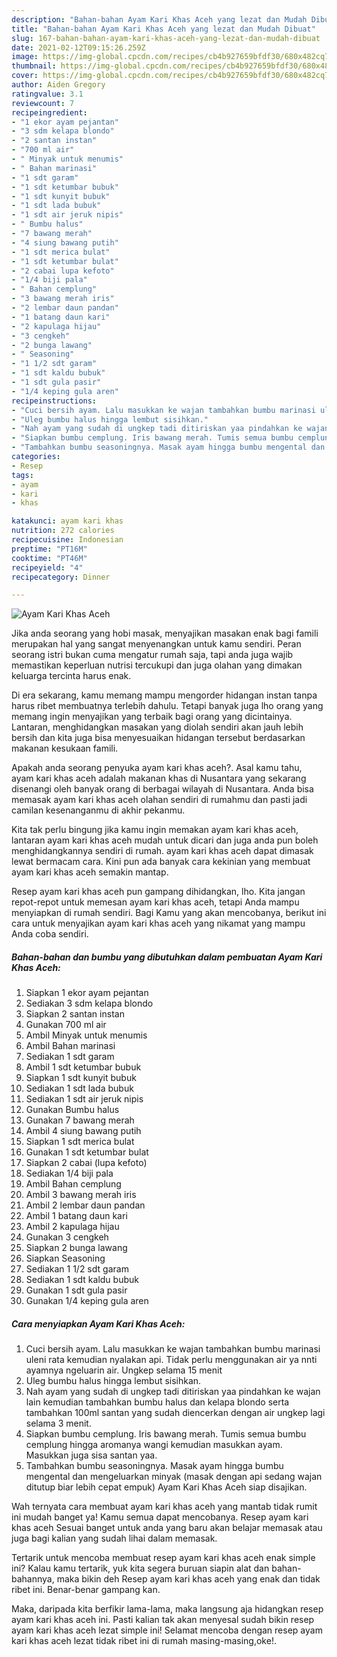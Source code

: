 ```yaml
---
description: "Bahan-bahan Ayam Kari Khas Aceh yang lezat dan Mudah Dibuat"
title: "Bahan-bahan Ayam Kari Khas Aceh yang lezat dan Mudah Dibuat"
slug: 167-bahan-bahan-ayam-kari-khas-aceh-yang-lezat-dan-mudah-dibuat
date: 2021-02-12T09:15:26.259Z
image: https://img-global.cpcdn.com/recipes/cb4b927659bfdf30/680x482cq70/ayam-kari-khas-aceh-foto-resep-utama.jpg
thumbnail: https://img-global.cpcdn.com/recipes/cb4b927659bfdf30/680x482cq70/ayam-kari-khas-aceh-foto-resep-utama.jpg
cover: https://img-global.cpcdn.com/recipes/cb4b927659bfdf30/680x482cq70/ayam-kari-khas-aceh-foto-resep-utama.jpg
author: Aiden Gregory
ratingvalue: 3.1
reviewcount: 7
recipeingredient:
- "1 ekor ayam pejantan"
- "3 sdm kelapa blondo"
- "2 santan instan"
- "700 ml air"
- " Minyak untuk menumis"
- " Bahan marinasi"
- "1 sdt garam"
- "1 sdt ketumbar bubuk"
- "1 sdt kunyit bubuk"
- "1 sdt lada bubuk"
- "1 sdt air jeruk nipis"
- " Bumbu halus"
- "7 bawang merah"
- "4 siung bawang putih"
- "1 sdt merica bulat"
- "1 sdt ketumbar bulat"
- "2 cabai lupa kefoto"
- "1/4 biji pala"
- " Bahan cemplung"
- "3 bawang merah iris"
- "2 lembar daun pandan"
- "1 batang daun kari"
- "2 kapulaga hijau"
- "3 cengkeh"
- "2 bunga lawang"
- " Seasoning"
- "1 1/2 sdt garam"
- "1 sdt kaldu bubuk"
- "1 sdt gula pasir"
- "1/4 keping gula aren"
recipeinstructions:
- "Cuci bersih ayam. Lalu masukkan ke wajan tambahkan bumbu marinasi uleni rata kemudian nyalakan api. Tidak perlu menggunakan air ya nnti ayamnya ngeluarin air. Ungkep selama 15 menit"
- "Uleg bumbu halus hingga lembut sisihkan."
- "Nah ayam yang sudah di ungkep tadi ditiriskan yaa pindahkan ke wajan lain kemudian tambahkan bumbu halus dan kelapa blondo serta tambahkan 100ml santan yang sudah diencerkan dengan air ungkep lagi selama 3 menit."
- "Siapkan bumbu cemplung. Iris bawang merah. Tumis semua bumbu cemplung hingga aromanya wangi kemudian masukkan ayam. Masukkan juga sisa santan yaa."
- "Tambahkan bumbu seasoningnya. Masak ayam hingga bumbu mengental dan mengeluarkan minyak (masak dengan api sedang wajan ditutup biar lebih cepat empuk) Ayam Kari Khas Aceh siap disajikan."
categories:
- Resep
tags:
- ayam
- kari
- khas

katakunci: ayam kari khas 
nutrition: 272 calories
recipecuisine: Indonesian
preptime: "PT16M"
cooktime: "PT46M"
recipeyield: "4"
recipecategory: Dinner

---
```



![Ayam Kari Khas Aceh](https://img-global.cpcdn.com/recipes/cb4b927659bfdf30/680x482cq70/ayam-kari-khas-aceh-foto-resep-utama.jpg)

Jika anda seorang yang hobi masak, menyajikan masakan enak bagi famili merupakan hal yang sangat menyenangkan untuk kamu sendiri. Peran seorang istri bukan cuma mengatur rumah saja, tapi anda juga wajib memastikan keperluan nutrisi tercukupi dan juga olahan yang dimakan keluarga tercinta harus enak.

Di era  sekarang, kamu memang mampu mengorder hidangan instan tanpa harus ribet membuatnya terlebih dahulu. Tetapi banyak juga lho orang yang memang ingin menyajikan yang terbaik bagi orang yang dicintainya. Lantaran, menghidangkan masakan yang diolah sendiri akan jauh lebih bersih dan kita juga bisa menyesuaikan hidangan tersebut berdasarkan makanan kesukaan famili. 



Apakah anda seorang penyuka ayam kari khas aceh?. Asal kamu tahu, ayam kari khas aceh adalah makanan khas di Nusantara yang sekarang disenangi oleh banyak orang di berbagai wilayah di Nusantara. Anda bisa memasak ayam kari khas aceh olahan sendiri di rumahmu dan pasti jadi camilan kesenanganmu di akhir pekanmu.

Kita tak perlu bingung jika kamu ingin memakan ayam kari khas aceh, lantaran ayam kari khas aceh mudah untuk dicari dan juga anda pun boleh menghidangkannya sendiri di rumah. ayam kari khas aceh dapat dimasak lewat bermacam cara. Kini pun ada banyak cara kekinian yang membuat ayam kari khas aceh semakin mantap.

Resep ayam kari khas aceh pun gampang dihidangkan, lho. Kita jangan repot-repot untuk memesan ayam kari khas aceh, tetapi Anda mampu menyiapkan di rumah sendiri. Bagi Kamu yang akan mencobanya, berikut ini cara untuk menyajikan ayam kari khas aceh yang nikamat yang mampu Anda coba sendiri.

<!--inarticleads1-->

##### Bahan-bahan dan bumbu yang dibutuhkan dalam pembuatan Ayam Kari Khas Aceh:

1. Siapkan 1 ekor ayam pejantan
1. Sediakan 3 sdm kelapa blondo
1. Siapkan 2 santan instan
1. Gunakan 700 ml air
1. Ambil  Minyak untuk menumis
1. Ambil  Bahan marinasi
1. Sediakan 1 sdt garam
1. Ambil 1 sdt ketumbar bubuk
1. Siapkan 1 sdt kunyit bubuk
1. Sediakan 1 sdt lada bubuk
1. Sediakan 1 sdt air jeruk nipis
1. Gunakan  Bumbu halus
1. Gunakan 7 bawang merah
1. Ambil 4 siung bawang putih
1. Siapkan 1 sdt merica bulat
1. Gunakan 1 sdt ketumbar bulat
1. Siapkan 2 cabai (lupa kefoto)
1. Sediakan 1/4 biji pala
1. Ambil  Bahan cemplung
1. Ambil 3 bawang merah iris
1. Ambil 2 lembar daun pandan
1. Ambil 1 batang daun kari
1. Ambil 2 kapulaga hijau
1. Gunakan 3 cengkeh
1. Siapkan 2 bunga lawang
1. Siapkan  Seasoning
1. Sediakan 1 1/2 sdt garam
1. Sediakan 1 sdt kaldu bubuk
1. Gunakan 1 sdt gula pasir
1. Gunakan 1/4 keping gula aren




<!--inarticleads2-->

##### Cara menyiapkan Ayam Kari Khas Aceh:

1. Cuci bersih ayam. Lalu masukkan ke wajan tambahkan bumbu marinasi uleni rata kemudian nyalakan api. Tidak perlu menggunakan air ya nnti ayamnya ngeluarin air. Ungkep selama 15 menit
1. Uleg bumbu halus hingga lembut sisihkan.
1. Nah ayam yang sudah di ungkep tadi ditiriskan yaa pindahkan ke wajan lain kemudian tambahkan bumbu halus dan kelapa blondo serta tambahkan 100ml santan yang sudah diencerkan dengan air ungkep lagi selama 3 menit.
1. Siapkan bumbu cemplung. Iris bawang merah. Tumis semua bumbu cemplung hingga aromanya wangi kemudian masukkan ayam. Masukkan juga sisa santan yaa.
1. Tambahkan bumbu seasoningnya. Masak ayam hingga bumbu mengental dan mengeluarkan minyak (masak dengan api sedang wajan ditutup biar lebih cepat empuk) Ayam Kari Khas Aceh siap disajikan.




Wah ternyata cara membuat ayam kari khas aceh yang mantab tidak rumit ini mudah banget ya! Kamu semua dapat mencobanya. Resep ayam kari khas aceh Sesuai banget untuk anda yang baru akan belajar memasak atau juga bagi kalian yang sudah lihai dalam memasak.

Tertarik untuk mencoba membuat resep ayam kari khas aceh enak simple ini? Kalau kamu tertarik, yuk kita segera buruan siapin alat dan bahan-bahannya, maka bikin deh Resep ayam kari khas aceh yang enak dan tidak ribet ini. Benar-benar gampang kan. 

Maka, daripada kita berfikir lama-lama, maka langsung aja hidangkan resep ayam kari khas aceh ini. Pasti kalian tak akan menyesal sudah bikin resep ayam kari khas aceh lezat simple ini! Selamat mencoba dengan resep ayam kari khas aceh lezat tidak ribet ini di rumah masing-masing,oke!.

